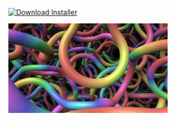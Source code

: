 [![Download Installer](https://img.shields.io/static/v1?label=Download&message=RainbowSpaghetti-Installer.lua&color=blue)](RainbowSpaghetti-Installer.lua "Installer")



[![Thumbnail](RainbowSpaghetti_320x180.png)](https://www.shadertoy.com/view/lsjGRV "View on Shadertoy.com")